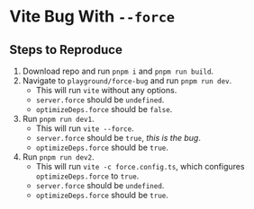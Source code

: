 # Vite Bug With `--force`

## Steps to Reproduce

1. Download repo and run `pnpm i` and `pnpm run build`.
2. Navigate to `playground/force-bug` and run `pnpm run dev`.
   - This will run `vite` without any options.
   - `server.force` should be `undefined`.
   - `optimizeDeps.force` should be `false`.
3. Run `pnpm run dev1`.
   - This will run `vite --force`.
   - `server.force` should be `true`, _this is the bug_.
   - `optimizeDeps.force` should be `true`.
4. Run `pnpm run dev2`.
   - This will run `vite -c force.config.ts`, which configures
     `optimizeDeps.force` to `true`.
   - `server.force` should be `undefined`.
   - `optimizeDeps.force` should be `true`.
